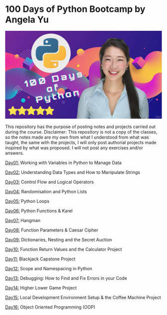 # 100 Days of Python Bootcamp by Angela Yu

![dr.yu](./assets/dr.yu.png "100 Days of Python Bootcamp by Angela Yu")

This repository has the purpose of posting notes and projects carried out during the course.
Disclaimer: This repository is not a copy of the classes, so the notes made are my own from what I understood from what was taught, the same with the projects, I will only post authorial projects made inspired by what was proposed. I will not post any exercises and/or answers.



[Day01:](./Day01/) Working with Variables in Python to Manage Data

[Day02:](./Day02/) Understanding Data Types and How to Manipulate Strings

[Day03:](./Day03/) Control Flow and Logical Operators

[Day04:](./Day04/) Randomisation and Python Lists

[Day05:](./Day05/) Python Loops

[Day06:](./Day06/) Python Functions & Karel

[Day07:](./Day07/) Hangman

[Day08:](./Day08/) Function Parameters & Caesar Cipher

[Day09:](./Day09/) Dictionaries, Nesting and the Secret Auction

[Day10:](./Day10/) Function Return Values and the Calculator Project

[Day11:](./Day11/) Blackjack Capstone Project

[Day12:](./Day12/) Scope and Namespacing in Python

[Day13:](./Day13/) Debugging: How to Find and Fix Errors in your Code

[Day14:](./Day14/) Higher Lower Game Project

[Day15:](./Day15/) Local Development Environment Setup & the Coffee Machine Project

[Day16:](./Day16/) Object Oriented Programming (OOP)